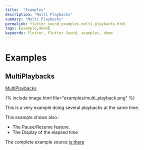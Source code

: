 ```yaml
---
title:  "Examples"
description: "Multi Playbacks"
summary: "Multi Playbacks"
permalink: flutter_sound_examples_multi_playbacks.html
tags: [example,demo]
keywords: Flutter, Flutter Sound, examples, demo
---
```

# Examples


## MultiPlaybacks

[MultiPlaybacks](https://github.com/dooboolab/flutter_sound/blob/master/flutter_sound/example/lib/multi_playback/multi_playback.dart)

{% include image.html file="examples/multi_playback.png" %}

This is a very example doing several playbacks at the same time.

This example shows also :
- The Pause/Resume feature.
- The Display of the elapsed time

The complete example source [is there](https://github.com/dooboolab/flutter_sound/blob/master/flutter_sound/example/lib/multi_playback/multi_playback.dart)
